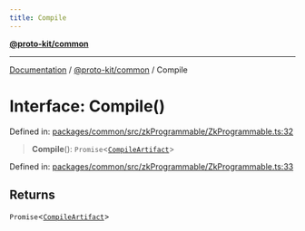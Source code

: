 ```yaml
---
title: Compile
---
```


[**@proto-kit/common**](../README.md)

***

[Documentation](../../../README.md) / [@proto-kit/common](../README.md) / Compile

# Interface: Compile()

Defined in: [packages/common/src/zkProgrammable/ZkProgrammable.ts:32](https://github.com/proto-kit/framework/blob/4d6b3b6da51b3edee0fbf25ce72c1f59ec61e891/packages/common/src/zkProgrammable/ZkProgrammable.ts#L32)

> **Compile**(): `Promise`\<[`CompileArtifact`](CompileArtifact.md)\>

Defined in: [packages/common/src/zkProgrammable/ZkProgrammable.ts:33](https://github.com/proto-kit/framework/blob/4d6b3b6da51b3edee0fbf25ce72c1f59ec61e891/packages/common/src/zkProgrammable/ZkProgrammable.ts#L33)

## Returns

`Promise`\<[`CompileArtifact`](CompileArtifact.md)\>
